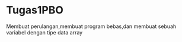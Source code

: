 # Tugas1PBO
Membuat perulangan,membuat program  bebas,dan membuat sebuah variabel dengan tipe data array
